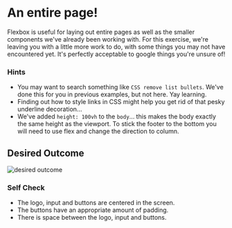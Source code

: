 # An entire page!

Flexbox is useful for laying out entire pages as well as the smaller components we've already been working with. For this exercise, we're leaving you with a little more work to do, with some things you may not have encountered yet. It's perfectly acceptable to google things you're unsure of!

### Hints
- You may want to search something like `CSS remove list bullets`.  We've done this for you in previous examples, but not here. Yay learning.
- Finding out how to style links in CSS might help you get rid of that pesky underline decoration...
- We've added `height: 100vh` to the `body`... this makes the body exactly the same height as the viewport. To stick the footer to the bottom you will need to use flex and change the direction to column.

## Desired Outcome
![desired outcome](./desired-outcome.png)

### Self Check

<!-- - The header is at the top of the page, the footer is at the bottom, and they stay in place if you resize your screen. -->
<!-- - The header and footer have padding. -->
<!-- - The links in the header and footer are pushed to either side. -->
<!-- - There is space between the links in the header and footer. -->
<!-- - The footer has a light gray background (`#eeeeee`). -->
- The logo, input and buttons are centered in the screen.
- The buttons have an appropriate amount of padding.
- There is space between the logo, input and buttons.
